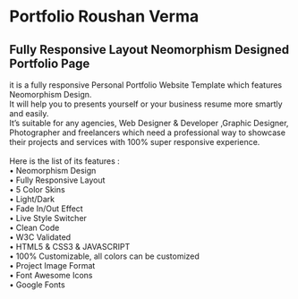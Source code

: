 # Portfolio Roushan Verma
## Fully Responsive Layout Neomorphism Designed Portfolio Page 


 

it is a fully responsive Personal Portfolio Website Template which features Neomorphism Design.<br>
It will help you to presents yourself or your business resume more smartly and easily.<br>
It’s suitable  for any agencies, Web  Designer & Developer ,Graphic Designer, Photographer and freelancers which need a professional way to showcase their projects and services with 100% super responsive experience.
<br><br>
Here is the list of its features :<br>
• Neomorphism Design<br>
• Fully Responsive Layout<br>
• 5 Color Skins<br>
• Light/Dark<br>
• Fade In/Out Effect<br>
• Live Style Switcher<br>
• Clean Code<br>
• W3C Validated<br>
• HTML5 & CSS3 & JAVASCRIPT<br>
• 100% Customizable, all colors can be customized<br>
• Project Image Format<br>
• Font Awesome Icons<br>
• Google Fonts<br>
